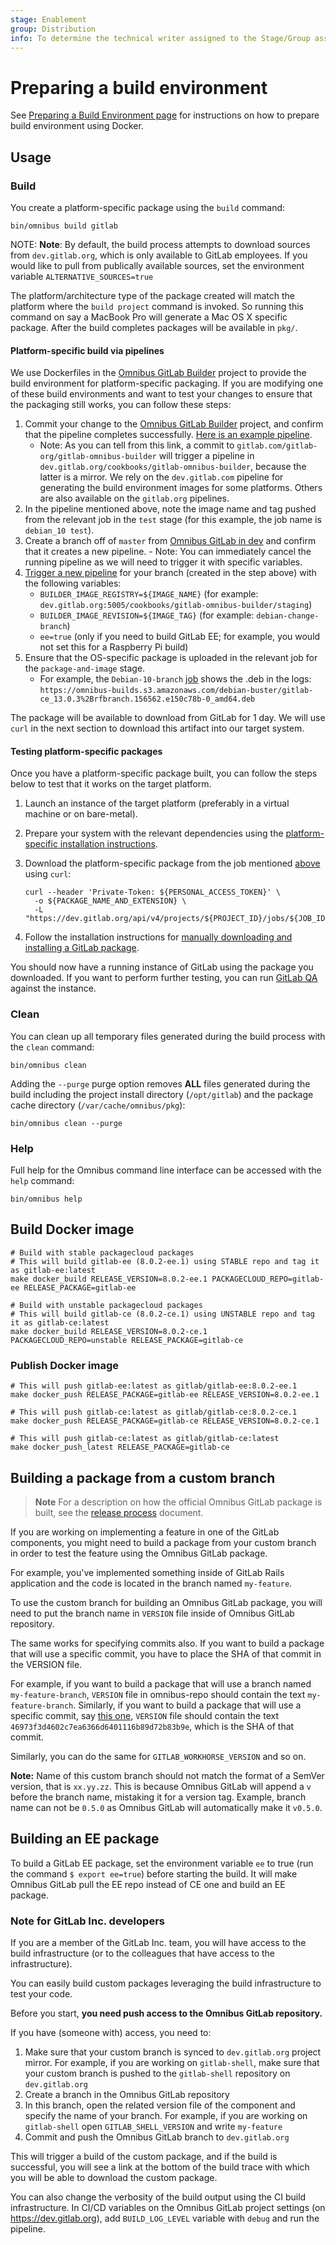```yaml
---
stage: Enablement
group: Distribution
info: To determine the technical writer assigned to the Stage/Group associated with this page, see https://about.gitlab.com/handbook/engineering/ux/technical-writing/#designated-technical-writers
---
```


# Preparing a build environment

See [Preparing a Build Environment page](prepare-build-environment.md)
for instructions on how to prepare build environment using Docker.

## Usage

### Build

You create a platform-specific package using the `build` command:

```shell
bin/omnibus build gitlab
```

NOTE: **Note**: By default, the build process attempts to download sources from `dev.gitlab.org`, which is only available to GitLab employees. If you would like to pull from publically available sources, set the environment variable `ALTERNATIVE_SOURCES=true`

The platform/architecture type of the package created will match the platform
where the `build project` command is invoked. So running this command on say a
MacBook Pro will generate a Mac OS X specific package. After the build
completes packages will be available in `pkg/`.

#### Platform-specific build via pipelines

We use Dockerfiles in the [Omnibus GitLab Builder](https://gitlab.com/gitlab-org/gitlab-omnibus-builder) project to provide the build environment for platform-specific packaging. If you are modifying one of these build environments and want to test your changes to ensure that the packaging still works, you can follow these steps:

  1. Commit your change to the [Omnibus GitLab Builder](https://gitlab.com/gitlab-org/gitlab-omnibus-builder) project, and confirm that the pipeline completes successfully. [Here is an example pipeline](https://dev.gitlab.org/cookbooks/gitlab-omnibus-builder/pipelines/155519).
     - Note: As you can tell from this link, a commit to `gitlab.com/gitlab-org/gitlab-omnibus-builder` will trigger a pipeline in `dev.gitlab.org/cookbooks/gitlab-omnibus-builder`, because the latter is a mirror. We rely on the `dev.gitlab.com` pipeline for generating the build environment images for some platforms. Others are also available on the `gitlab.org` pipelines.
  1. In the pipeline mentioned above, note the image name and tag pushed from the relevant job in the `test` stage (for this example, the job name is `debian_10 test`).
  1. Create a branch off of `master` from [Omnibus GitLab in dev](https://dev.gitlab.org/gitlab/omnibus-gitlab) and confirm that it creates a new pipeline.
    - Note: You can immediately cancel the running pipeline as we will need to trigger it with specific variables.
  1. [Trigger a new pipeline](https://dev.gitlab.org/gitlab/omnibus-gitlab/pipelines/new) for your branch (created in the step above) with the following variables:
     - `BUILDER_IMAGE_REGISTRY=${IMAGE_NAME}` (for example: `dev.gitlab.org:5005/cookbooks/gitlab-omnibus-builder/staging`)
     - `BUILDER_IMAGE_REVISION=${IMAGE_TAG}` (for example: `debian-change-branch`)
     - `ee=true` (only if you need to build GitLab EE; for example, you would not set this for a Raspberry Pi build)
  1. Ensure that the OS-specific package is uploaded in the relevant job for the `package-and-image` stage.
     - For example, the `Debian-10-branch` [job](https://dev.gitlab.org/gitlab/omnibus-gitlab/-/jobs/7955045) shows the .deb in the logs: `https://omnibus-builds.s3.amazonaws.com/debian-buster/gitlab-ce_13.0.3%2Brfbranch.156562.e150c78b-0_amd64.deb`

The package will be available to download from GitLab for 1 day. We will use `curl` in the next section to download this artifact into our target system.

#### Testing platform-specific packages

Once you have a platform-specific package built, you can follow the steps below to test that it works on the target platform.

  1. Launch an instance of the target platform (preferably in a virtual machine or on bare-metal).
  1. Prepare your system with the relevant dependencies using the [platform-specific installation instructions](https://about.gitlab.com/install/).
  1. Download the platform-specific package from the job mentioned [above](#platform-specific-build-via-pipelines) using `curl`:

     ```shell
     curl --header 'Private-Token: ${PERSONAL_ACCESS_TOKEN}' \
       -o ${PACKAGE_NAME_AND_EXTENSION} \
       -L "https://dev.gitlab.org/api/v4/projects/${PROJECT_ID}/jobs/${JOB_ID}/artifacts/${PACKAGE_PATH}"
     ```

  1. Follow the installation instructions for [manually downloading and installing a GitLab package](../manual_install.md#installing-the-gitlab-package).

You should now have a running instance of GitLab using the package you downloaded. If you want to perform further testing, you can run [GitLab QA](https://gitlab.com/gitlab-org/gitlab-qa) against the instance.

### Clean

You can clean up all temporary files generated during the build process with
the `clean` command:

```shell
bin/omnibus clean
```

Adding the `--purge` purge option removes __ALL__ files generated during the
build including the project install directory (`/opt/gitlab`) and
the package cache directory (`/var/cache/omnibus/pkg`):

```shell
bin/omnibus clean --purge
```

### Help

Full help for the Omnibus command line interface can be accessed with the
`help` command:

```shell
bin/omnibus help
```

## Build Docker image

```shell
# Build with stable packagecloud packages
# This will build gitlab-ee (8.0.2-ee.1) using STABLE repo and tag it as gitlab-ee:latest
make docker_build RELEASE_VERSION=8.0.2-ee.1 PACKAGECLOUD_REPO=gitlab-ee RELEASE_PACKAGE=gitlab-ee

# Build with unstable packagecloud packages
# This will build gitlab-ce (8.0.2-ce.1) using UNSTABLE repo and tag it as gitlab-ce:latest
make docker_build RELEASE_VERSION=8.0.2-ce.1 PACKAGECLOUD_REPO=unstable RELEASE_PACKAGE=gitlab-ce
```

### Publish Docker image

```shell
# This will push gitlab-ee:latest as gitlab/gitlab-ee:8.0.2-ee.1
make docker_push RELEASE_PACKAGE=gitlab-ee RELEASE_VERSION=8.0.2-ee.1

# This will push gitlab-ce:latest as gitlab/gitlab-ce:8.0.2-ce.1
make docker_push RELEASE_PACKAGE=gitlab-ce RELEASE_VERSION=8.0.2-ce.1

# This will push gitlab-ce:latest as gitlab/gitlab-ce:latest
make docker_push_latest RELEASE_PACKAGE=gitlab-ce
```

## Building a package from a custom branch

>**Note** For a description on how the official Omnibus GitLab package is built,
see the [release process](../release/README.md) document.

If you are working on implementing a feature in one of the GitLab components,
you might need to build a package from your custom branch in order to test the
feature using the Omnibus GitLab package.

For example, you've implemented something inside of GitLab Rails application and
the code is located in the branch named `my-feature`.

To use the custom branch for building an Omnibus GitLab package, you will need
to put the branch name in `VERSION` file inside of Omnibus GitLab repository.

The same works for specifying commits also. If you want to build a package that
will use a specific commit, you have to place the SHA of that commit in the
VERSION file.

For example, if you want to build a package that will use a branch named
`my-feature-branch`, `VERSION` file in omnibus-repo should contain the text
`my-feature-branch`. Similarly, if you want to build a package that will use
a specific commit, say [this one](https://dev.gitlab.org/gitlab/gitlabhq/commit/46973f3d4602c7ea6366d6401116b89d72b83b9e),
`VERSION` file should contain the text `46973f3d4602c7ea6366d6401116b89d72b83b9e`,
which is the SHA of that commit.

Similarly, you can do the same for `GITLAB_WORKHORSE_VERSION` and so on.

**Note:** Name of this custom branch should not match the format of a SemVer
version, that is `xx.yy.zz`. This is because Omnibus GitLab will append a `v`
before the branch name, mistaking it for a version tag. Example, branch name
can not be `0.5.0` as Omnibus GitLab will automatically make it `v0.5.0`.

## Building an EE package

To build a GitLab EE package, set the environment variable `ee` to true (run
the command `$ export ee=true`) before starting the build. It will make
Omnibus GitLab pull the EE repo instead of CE one and build an EE package.

### Note for GitLab Inc. developers

If you are a member of the GitLab Inc. team, you will have access to the build
infrastructure (or to the colleagues that have access to the infrastructure).

You can easily build custom packages leveraging the build infrastructure to test
your code.

Before you start,
**you need push access to the Omnibus GitLab repository.**

If you have (someone with) access, you need to:

1. Make sure that your custom branch is synced to `dev.gitlab.org` project
   mirror. For example, if you are working on `gitlab-shell`, make sure that your
   custom branch is pushed to the `gitlab-shell` repository on `dev.gitlab.org`
1. Create a branch in the Omnibus GitLab repository
1. In this branch, open the related version file of the component and specify
   the name of your branch. For example, if you are working on `gitlab-shell` open
   `GITLAB_SHELL_VERSION` and write `my-feature`
1. Commit and push the Omnibus GitLab branch to `dev.gitlab.org`

This will trigger a build of the custom package, and if the build is
successful, you will see a link at the bottom of the build trace with which you
will be able to download the custom package.

You can also change the verbosity of the build output using the CI build infrastructure.
In CI/CD variables on the Omnibus GitLab project settings (on <https://dev.gitlab.org>), add
`BUILD_LOG_LEVEL` variable with `debug` and run the pipeline.
